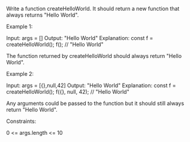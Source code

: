 Write a function createHelloWorld. It should return a new function that always returns "Hello World".

Example 1:

Input: args = []
Output: "Hello World"
Explanation:
const f = createHelloWorld();
f(); // "Hello World"

The function returned by createHelloWorld should always return "Hello World".

Example 2:

Input: args = [{},null,42]
Output: "Hello World"
Explanation:
const f = createHelloWorld();
f({}, null, 42); // "Hello World"

Any arguments could be passed to the function but it should still always return "Hello World".

Constraints:

0 <= args.length <= 10
